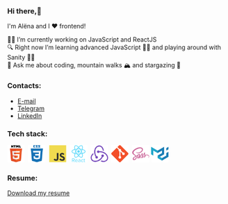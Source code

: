 ### Hi there,👋
I'm Alёna and I :heart: frontend!

👩‍💻 I’m currently working on JavaScript and ReactJS <br>
🔍 Right now I’m learning advanced JavaScript 👩‍🏫 and playing around with Sanity 🧸🚂<br>
💬 Ask me about coding, mountain walks 🏔️ and stargazing 🔭<br>

### Contacts:
- [E-mail]
- [Telegram]
- [LinkedIn]

### Tech stack:
<div>
  <img src="https://github.com/devicons/devicon/blob/master/icons/html5/html5-original-wordmark.svg" title="HTML5" alt="HTML" width="40" height="40"/>&nbsp;
  <img src="https://github.com/devicons/devicon/blob/master/icons/css3/css3-plain-wordmark.svg"  title="CSS3" alt="CSS3" width="40" height="40"/>&nbsp;
  <img src="https://github.com/devicons/devicon/blob/master/icons/javascript/javascript-original.svg" title="JavaScript" alt="JavaScript" width="40" height="40"/>&nbsp;
  <img src="https://github.com/devicons/devicon/blob/master/icons/react/react-original-wordmark.svg" title="React" alt="React" width="40" height="40"/>&nbsp;
  <img src="https://github.com/devicons/devicon/blob/master/icons/redux/redux-original.svg" title="Redux" alt="Redux " width="40" height="40"/>&nbsp;
  <img src="https://github.com/devicons/devicon/blob/master/icons/git/git-original.svg" title="Git" **alt="Git" width="40" height="40"/>&nbsp;
  <img src="https://github.com/devicons/devicon/blob/master/icons/sass/sass-original.svg" title="SASS" **alt="SASS" width="40" height="40"/>
  <img src="https://github.com/devicons/devicon/blob/master/icons/materialui/materialui-original.svg" title="Material UI" alt="Material UI" width="40" height="40"/>&nbsp;
</div>

### Resume:
[Download my resume]

[Telegram]: <https://t.me/alenagm>
[LinkedIn]: <https://www.linkedin.com/in/alena-guillaume/>
[E-mail]: <mailto: alena.guillaume4@gmail.com />
[Download my resume]: <https://github.com/AlenaGM/AlenaGM/blob/200cebfd17f896933342cc60ad94ac663c4219f2/CV_Alena%20Guillaume_Frontend.pdf/>
